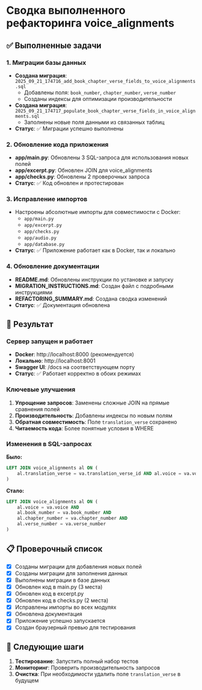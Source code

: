 # Сводка выполненного рефакторинга voice_alignments

## ✅ Выполненные задачи

### 1. Миграции базы данных
- **Создана миграция**: `2025_09_21_174716_add_book_chapter_verse_fields_to_voice_alignments.sql`
  - Добавлены поля: `book_number`, `chapter_number`, `verse_number`
  - Созданы индексы для оптимизации производительности
- **Создана миграция**: `2025_09_21_174717_populate_book_chapter_verse_fields_in_voice_alignments.sql`
  - Заполнены новые поля данными из связанных таблиц
- **Статус**: ✅ Миграции успешно выполнены

### 2. Обновление кода приложения
- **app/main.py**: Обновлены 3 SQL-запроса для использования новых полей
- **app/excerpt.py**: Обновлен JOIN для voice_alignments
- **app/checks.py**: Обновлены 2 проверочных запроса
- **Статус**: ✅ Код обновлен и протестирован

### 3. Исправление импортов
- Настроены абсолютные импорты для совместимости с Docker:
  - `app/main.py`
  - `app/excerpt.py` 
  - `app/checks.py`
  - `app/audio.py`
  - `app/database.py`
- **Статус**: ✅ Приложение работает как в Docker, так и локально

### 4. Обновление документации
- **README.md**: Обновлены инструкции по установке и запуску
- **MIGRATION_INSTRUCTIONS.md**: Создан файл с подробными инструкциями
- **REFACTORING_SUMMARY.md**: Создана сводка изменений
- **Статус**: ✅ Документация обновлена

## 🚀 Результат

### Сервер запущен и работает
- **Docker**: http://localhost:8000 (рекомендуется)
- **Локально**: http://localhost:8001
- **Swagger UI**: /docs на соответствующем порту
- **Статус**: ✅ Работает корректно в обоих режимах

### Ключевые улучшения
1. **Упрощение запросов**: Заменены сложные JOIN на прямые сравнения полей
2. **Производительность**: Добавлены индексы по новым полям
3. **Обратная совместимость**: Поле `translation_verse` сохранено
4. **Читаемость кода**: Более понятные условия в WHERE

### Изменения в SQL-запросах
**Было:**
```sql
LEFT JOIN voice_alignments al ON (
    al.translation_verse = va.translation_verse_id AND al.voice = va.voice
)
```

**Стало:**
```sql
LEFT JOIN voice_alignments al ON (
    al.voice = va.voice AND 
    al.book_number = va.book_number AND 
    al.chapter_number = va.chapter_number AND 
    al.verse_number = va.verse_number
)
```

## 📋 Проверочный список

- [x] Созданы миграции для добавления новых полей
- [x] Созданы миграции для заполнения данных
- [x] Выполнены миграции в базе данных
- [x] Обновлен код в main.py (3 места)
- [x] Обновлен код в excerpt.py
- [x] Обновлен код в checks.py (2 места)
- [x] Исправлены импорты во всех модулях
- [x] Обновлена документация
- [x] Приложение успешно запускается
- [x] Создан браузерный превью для тестирования

## 🎯 Следующие шаги

1. **Тестирование**: Запустить полный набор тестов
2. **Мониторинг**: Проверить производительность запросов
3. **Очистка**: При необходимости удалить поле `translation_verse` в будущем
